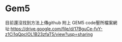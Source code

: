 # Gem5
目前還沒找到方法上傳github
附上 GEM5 code壓所檔案網址:https://drive.google.com/file/d/17BguCe-fvY-z1Ci1qQpcIOL1B23zfaT5/view?usp=sharing
